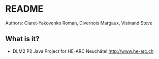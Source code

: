 # README #

Authors:
Claret-Yakovenko Roman, Divernois Margaux, Visinand Steve

## What is it? ##

* DLM2 P2 Java Project for HE-ARC Neuchâtel <http://www.he-arc.ch>